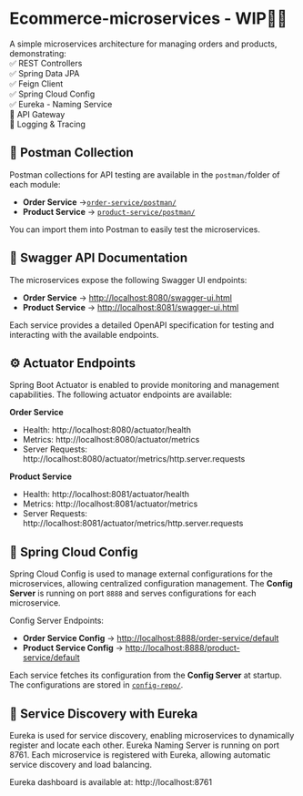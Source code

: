 # Ecommerce-microservices - WIP👨‍💻
A simple microservices architecture for managing orders and products, demonstrating:  
✅ REST Controllers  
✅ Spring Data JPA  
✅ Feign Client  
✅ Spring Cloud Config  
✅ Eureka - Naming Service  
🚧 API Gateway  
🚧 Logging & Tracing


## 📂 Postman Collection
Postman collections for API testing are available in the `postman/`folder of each module:

- **Order Service** →[`order-service/postman/`](order-service/postman/)
- **Product Service** → [`product-service/postman/`](product-service/postman/)

You can import them into Postman to easily test the microservices.


## 📜 Swagger API Documentation

The microservices expose the following Swagger UI endpoints:

- **Order Service** → [http://localhost:8080/swagger-ui.html](http://localhost:8080/swagger-ui.html)
- **Product Service** → [http://localhost:8081/swagger-ui.html](http://localhost:8081/swagger-ui.html)

Each service provides a detailed OpenAPI specification for testing and interacting with the available endpoints.


## ⚙️ Actuator Endpoints
Spring Boot Actuator is enabled to provide monitoring and management capabilities. The following actuator endpoints are available:

**Order Service**

- Health: http://localhost:8080/actuator/health
- Metrics: http://localhost:8080/actuator/metrics
- Server Requests: http://localhost:8080/actuator/metrics/http.server.requests

**Product Service**

- Health: http://localhost:8081/actuator/health
- Metrics: http://localhost:8081/actuator/metrics
- Server Requests: http://localhost:8081/actuator/metrics/http.server.requests


## 🔧 Spring Cloud Config
Spring Cloud Config is used to manage external configurations for the microservices, allowing centralized configuration management. The **Config Server** is running on port `8888` and serves configurations for each microservice.

Config Server Endpoints:
- **Order Service Config** → [http://localhost:8888/order-service/default](http://localhost:8888/order-service/default)
- **Product Service Config** → [http://localhost:8888/product-service/default](http://localhost:8888/product-service/default)

Each service fetches its configuration from the **Config Server** at startup. 
The configurations are stored in [`config-repo/`](config-repo).


## 🔄 Service Discovery with Eureka

Eureka is used for service discovery, enabling microservices to dynamically register and locate each other.
Eureka Naming Server is running on port 8761.
Each microservice is registered with Eureka, allowing automatic service discovery and load balancing.

Eureka dashboard is available at: http://localhost:8761

